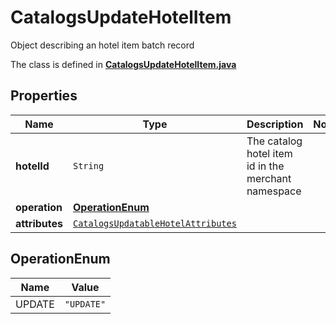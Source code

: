 

# CatalogsUpdateHotelItem

Object describing an hotel item batch record

The class is defined in **[CatalogsUpdateHotelItem.java](../../src/main/java/org/openapitools/model/CatalogsUpdateHotelItem.java)**

## Properties

Name | Type | Description | Notes
------------ | ------------- | ------------- | -------------
**hotelId** | `String` | The catalog hotel item id in the merchant namespace | 
**operation** | [**OperationEnum**](#OperationEnum) |  | 
**attributes** | [`CatalogsUpdatableHotelAttributes`](CatalogsUpdatableHotelAttributes.md) |  | 


## OperationEnum

Name | Value
---- | -----
UPDATE | `"UPDATE"`



